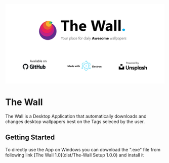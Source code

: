![Alt text](assets/splash.png?raw=true "Splash")

# The Wall

The Wall is a Desktop Application that automatically downloads and changes desktop wallpapers best on the Tags seleced by the user. 

## Getting Started

To directly use the App on Windows you can download the ".exe" file from following link [The Wall 1.0](dist/The-Wall Setup 1.0.0) and install it
